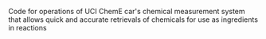 Code for operations of UCI ChemE car's chemical measurement system that allows quick and accurate retrievals of chemicals for use as ingredients in reactions
